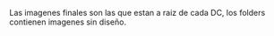 Las imagenes finales son las que estan a raiz de cada DC, los folders contienen imagenes sin diseño.

